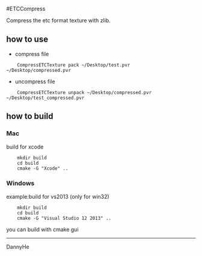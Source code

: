 #ETCCompress

Compress the etc format texture with zlib.

## how to use 


* compress file

~~~
    CompressETCTexture pack ~/Desktop/test.pvr ~/Desktop/compressed.pvr
~~~

* uncompress file

~~~
    CompressETCTexture unpack ~/Desktop/compressed.pvr ~/Desktop/test_compressed.pvr
~~~

## how to build 

### Mac 

build for xcode

~~~
	mkdir build
	cd build
    cmake -G "Xcode" ..
~~~

### Windows

example:build for vs2013 (only for win32)

~~~
	mkdir build
	cd build
    cmake -G "Visual Studio 12 2013" ..
~~~

you can build with cmake gui

---
DannyHe
